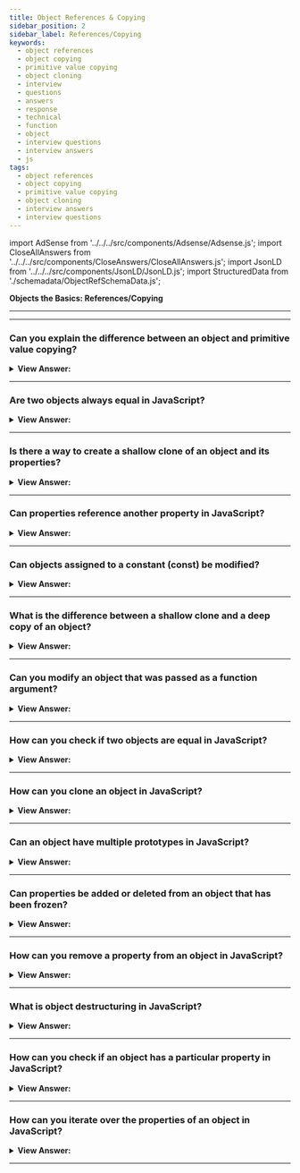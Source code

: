 ```yaml
---
title: Object References & Copying
sidebar_position: 2
sidebar_label: References/Copying
keywords:
  - object references
  - object copying
  - primitive value copying
  - object cloning
  - interview
  - questions
  - answers
  - response
  - technical
  - function
  - object
  - interview questions
  - interview answers
  - js
tags:
  - object references
  - object copying
  - primitive value copying
  - object cloning
  - interview answers
  - interview questions
---
```


import AdSense from '../../../src/components/Adsense/Adsense.js';
import CloseAllAnswers from '../../../src/components/CloseAnswers/CloseAllAnswers.js';
import JsonLD from '../../../src/components/JsonLD/JsonLD.js';
import StructuredData from './schemadata/ObjectRefSchemaData.js';

<JsonLD data={StructuredData} />

<head>
  <title>Object References and Copying | JavaScript Frontend Phone Interview</title>
</head>

**Objects the Basics: References/Copying**

---

<AdSense />

---

<CloseAllAnswers />

### Can you explain the difference between an object and primitive value copying?

<details>
  <summary><strong>View Answer:</strong></summary>
  <div>
  <div><strong>Interview Response:</strong> Primitive value copying duplicates the exact value. Object copying creates a reference to the original object; changes in either affect both.
</div><br />
  <div><strong className="codeExample">Code Example:</strong><br /><br />

  <div></div>

```js
// Here we put a copy of the message into the phrase:
let message = 'Hello!';
let phrase = message;

console.log(phrase); // returns 'Hello!'

phrase = 'Goodbye!';
console.log(phrase);
// returns 'Goodbye!', you can't do that with objects

// Copying a reference, but the object itself not duplicated

let user = { name: 'John' };

let admin = user;

admin.name = 'Pete'; // changed by the "admin" reference

console.log(user.name); // 'Pete', changes are seen from the "user" reference

// Two objects are equal only if they are the same object.

let a = {};
let b = a; // copy the reference

console.log(a == b); // true, both variables reference the same object
console.log(a === b); // true
```

  </div>
  </div>
</details>

---

### Are two objects always equal in JavaScript?

<details>
  <summary><strong>View Answer:</strong></summary>
  <div>
  <div><strong>Interview Response:</strong> No, two objects are not always equal in JavaScript. They are only equal if they refer to the same object in memory.
</div><br />
  <div><strong className="codeExample">Code Example:</strong><br /><br />

  <div></div>

```js
// Both are equal objects reference the same object literal
let a = {};
let b = a; // copy the reference

console.log(a == b); // true, both variables reference the same object
console.log(a === b); // true

////////////////////////////

// two independent objects

let a = {};
let b = {};

console.log(a == b); // false
```

  </div>
  </div>
</details>

---

### Is there a way to create a shallow clone of an object and its properties?

<details>
  <summary><strong>View Answer:</strong></summary>
  <div>
  <div><strong>Interview Response:</strong> Yes, you can create a shallow clone in JavaScript using Object.assign(&#123;&#125;, yourObject) or using the spread syntax &#123;...yourObject&#125;. Both methods duplicate only the top-level properties.
</div><br />
  <div><strong className="codeExample">Code Example:</strong>Using Object.assign():<br /><br />

  <div></div>

```js
let user = {
  name: 'John',
  age: 30,
};

let clone = {}; // the new empty object

// let's copy all user properties into it
for (let key in user) {
  clone[key] = user[key];
}

// now clone is a fully independent object with the same content
clone.name = 'Pete'; // changed the data in it

console.log(user.name); // still John in the original object

////////////////////////////

// We also can use Object.assign to replace for..in loop for simple cloning:

let user = {
  name: 'John',
  age: 30,
};

let clone = Object.assign({}, user);

// Using the spread syntax:
const originalObject = { name: 'John', age: 25 };
const clonedObject = { ...originalObject };

console.log(clonedObject); // { name: 'John', age: 25 }
```

  </div>
  </div>
</details>

---

### Can properties reference another property in JavaScript?

<details>
  <summary><strong>View Answer:</strong></summary>
  <div>
  <div><strong>Interview Response:</strong> Yes, properties can reference another property in JavaScript through object property referencing or using computed property names. This also occurs when a property holds an object as its value and has individual properties. In such cases, the parent property references the nested properties.
</div><br />
  <div><strong className="codeExample">Code Example:</strong><br /><br />

  <div></div>

```javascript
let user = {
  name: 'John',
  // The sizes property references the height and width properties
  sizes: {
    height: 182,
    width: 50,
  },
};

console.log(user.sizes.height); // 182
```

---

:::note
Notably, this means that values of properties are not necessarily primitive.
:::

  </div>
  </div>
</details>

---

### Can objects assigned to a constant (const) be modified?

<details>
  <summary><strong>View Answer:</strong></summary>
  <div>
  <div><strong>Interview Response:</strong> Yes, objects assigned to a constant (const) can be modified, but the variable cannot be reassigned to a different object.
</div><br />
  <div><strong>Technical Response:</strong> The object can be modified, but the declared variable cannot. The reason behind this is that the variable is constant, it must always reference the same object, but the properties of that object are free to change.
</div><br />
  <div><strong className="codeExample">Code Example:</strong><br /><br />

  <div></div>

```js
const user = {
  name: 'John',
};

user.name = 'Pete'; // (*)

console.log(user.name); // Pete
```

  </div>
  </div>
</details>

---

### What is the difference between a shallow clone and a deep copy of an object?

<details>
  <summary><strong>View Answer:</strong></summary>
  <div>
  <div><strong>Interview Response:</strong> A shallow clone copies an object and its direct properties, but not nested objects. A deep copy duplicates an object and all nested objects, creating independent copies.
  </div>
  </div>
</details>

---

### Can you modify an object that was passed as a function argument?

<details>
  <summary><strong>View Answer:</strong></summary>
  <div>
  <div><strong>Interview Response:</strong> Yes, if an object is passed as a function argument, modifications inside the function will affect the original Object because objects in JavaScript are passed by reference.</div><br />
  <div><strong className="codeExample">Code Example:</strong><br /><br />

  <div></div>

```js
let obj = { name: 'Original' };

function modifyObject(inputObj) {
    inputObj.name = 'Modified';
}

console.log(obj); // Outputs: { name: 'Original' }
modifyObject(obj);
console.log(obj); // Outputs: { name: 'Modified' }
```

  </div>
  </div>
</details>

---

### How can you check if two objects are equal in JavaScript?

<details>
  <summary><strong>View Answer:</strong></summary>
  <div>
  <div><strong>Interview Response:</strong> In JavaScript, you can use JSON.stringify(obj1) === JSON.stringify(obj2) to check if two objects are equal. However, this method only works with objects without methods or circular references.</div><br />
  <div><strong className="codeExample">Code Example:</strong><br /><br />

  <div></div>

```js
let obj1 = { name: 'Alice', age: 30 };
let obj2 = { name: 'Alice', age: 30 };

if(JSON.stringify(obj1) === JSON.stringify(obj2)) {
    console.log("Objects are equal");
} else {
    console.log("Objects are not equal");
}
```

  </div>
  </div>
</details>

---

### How can you clone an object in JavaScript?

<details>
  <summary><strong>View Answer:</strong></summary>
  <div>
  <div><strong>Interview Response:</strong> You can create a shallow clone using Object.assign({}, obj) and a deep clone using JSON.parse(JSON.stringify(obj)). However, the latter doesn't handle functions or circular references.</div><br />
  <div><strong className="codeExample">Code Example:</strong><br /><br />

  <div></div>

```js
let obj = { name: 'Alice', age: 30 };

// Shallow clone
let shallowClone = Object.assign({}, obj);
console.log(shallowClone); // Outputs: { name: 'Alice', age: 30 }

// Deep clone
let deepClone = JSON.parse(JSON.stringify(obj));
console.log(deepClone); // Outputs: { name: 'Alice', age: 30 }
```

<p>In this example, Object.assign({}, obj) creates a new object and copies over the properties of obj to the new object. The JSON.parse(JSON.stringify(obj)) line first converts obj into a string, and then parses it back into a new object, effectively creating a deep clone.</p>

  </div>
  </div>
</details>

---

### Can an object have multiple prototypes in JavaScript?

<details>
  <summary><strong>View Answer:</strong></summary>
  <div>
  <div><strong>Interview Response:</strong> No, an object in JavaScript can only have one prototype, defined by its internal [[Prototype]] property. However, prototypes themselves can have their own prototypes, creating a prototype chain.</div><br />
  <div><strong className="codeExample">Code Example:</strong><br /><br />

  <div></div>

```js
// create a prototype object
let animal = {
  kind: 'mammal',
  sound: function() {
    return 'generic animal sound';
  }
};

// create an object with animal as its prototype
let dog = Object.create(animal);
dog.bark = function() {
  return 'woof';
};

console.log(dog.kind); // prints "mammal"
console.log(dog.sound()); // prints "generic animal sound"
console.log(dog.bark()); // prints "woof"
```

<p>In this example, dog object has animal as its prototype.</p>

  </div>
  </div>
</details>

---

### Can properties be added or deleted from an object that has been frozen?

<details>
  <summary><strong>View Answer:</strong></summary>
  <div>
  <div><strong>Interview Response:</strong> No, once an object is frozen using Object.freeze(), you cannot add, change, or delete properties. Any attempt to do so will fail silently or throw an error.</div><br />
  <div><strong className="codeExample">Code Example:</strong><br /><br />

  <div></div>

```js
let obj = { name: 'John' };

// freeze the object
Object.freeze(obj);

// attempt to add, modify, or delete properties
obj.age = 30; // will fail silently or throw an error in strict mode
obj.name = 'Jane'; // will fail silently or throw an error in strict mode
delete obj.name; // will fail silently or throw an error in strict mode

console.log(obj); // { name: 'John' }
```

<p>In this example, all attempts to modify the object after it has been frozen are unsuccessful.</p>

  </div>
  </div>
</details>

---

### How can you remove a property from an object in JavaScript?

<details>
  <summary><strong>View Answer:</strong></summary>
  <div>
  <div><strong>Interview Response:</strong> You can remove a property from an object in JavaScript using the `delete` operator. For example: `delete object.propertyName;` or `delete object['propertyName'];`.
  </div>
  </div>
</details>

---

### What is object destructuring in JavaScript?

<details>
  <summary><strong>View Answer:</strong></summary>
  <div>
  <div><strong>Interview Response:</strong> Object destructuring is a way to extract individual properties from an object and assign them to variables with the same name. This can make code more concise and readable.</div><br />
  <div><strong className="codeExample">Code Example:</strong><br /><br />

  <div></div>

```js
let person = { name: 'John', age: 30 };
let { name, age } = person;
console.log(name, age); // "John" 30
```

  </div>
  </div>
</details>

---

### How can you check if an object has a particular property in JavaScript?

<details>
  <summary><strong>View Answer:</strong></summary>
  <div>
  <div><strong>Interview Response:</strong> You can use the hasOwnProperty method or the in keyword. For example: object.hasOwnProperty('propertyName') or 'propertyName' in object.
  </div><br />
  <div><strong className="codeExample">Code Example:</strong><br /><br />

  <div></div>

```js
const object = { name: 'John', age: 30 };

// Using hasOwnProperty method
console.log(object.hasOwnProperty('name')); // true
console.log(object.hasOwnProperty('address')); // false

// Using in operator
console.log('name' in object); // true
console.log('address' in object); // false
```

  </div>
  </div>
</details>

---

### How can you iterate over the properties of an object in JavaScript?

<details>
  <summary><strong>View Answer:</strong></summary>
  <div>
  <div><strong>Interview Response:</strong> You can use a for...in loop to iterate over the properties of an object. The loop will execute once for each property of the object, and you can access each property using its name within the loop.</div><br />
  <div><strong className="codeExample">Code Example:</strong><br /><br />

  <div></div>

```js
for (let key in object) {
  console.log(key, object[key]);
}
```

  </div>
  </div>
</details>

---
